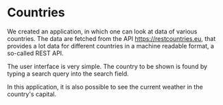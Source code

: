 # Countries

We created an application, in which one can look at data of various countries. The data are fetched from the API https://restcountries.eu, that provides a lot data for different countries in a machine readable format, a so-called REST API.

The user interface is very simple. The country to be shown is found by typing a search query into the search field.

In this application, it is also possible to see the current weather in the country's capital.
